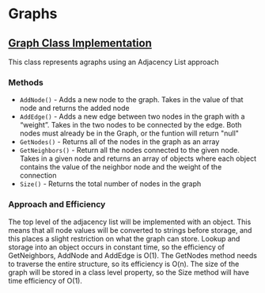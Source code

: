 # Graphs

## [Graph Class Implementation](challenges/graph/graph.js)
This class represents agraphs using an Adjacency List approach

### Methods
- `AddNode()` - Adds a new node to the graph. Takes in the value of that node and returns the added node
- `AddEdge()` - Adds a new edge between two nodes in the graph with a “weight”. Takes in the two nodes to be connected by the edge. Both nodes must already be in the Graph, or the funtion will return "null"
- `GetNodes()` - Returns all of the nodes in the graph as an array
- `GetNeighbors()` - Return all the nodes connected to the given node. Takes in a given node and returns an array of objects where each object contains the value of the neighbor node and the weight of the connection
- `Size()` - Returns the total number of nodes in the graph

### Approach and Efficiency
The top level of the adjacency list will be implemented with an object. This means that all node values will be converted to strings before storage, and this places a slight restriction on what the graph can store. Lookup and storage into an object occurs in constant time, so the efficiency of GetNeighbors, AddNode and AddEdge is O(1). The GetNodes method needs to traverse the entire structure, so its efficiency is O(n). The size of the graph will be stored in a class level property, so the Size method will have time efficiency of O(1).
